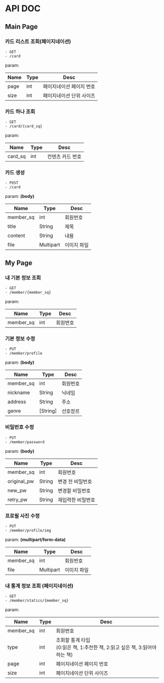 # API DOC

## Main Page
### 카드 리스트 조회(페이지네이션)
```
- GET
- /card
```
param:

| Name | Type  | Desc          |
|------|-------|---------------|
| page | int   | 페이지네이션 페이지 번호 |
| size | int   | 페이지네이션 단위 사이즈 |

### 카드 하나 조회
```
- GET
- /card/{card_sq}
```
param:

| Name    | Type  | Desc      |
|---------|-------|-----------|
| card_sq | int   | 컨텐츠 카드 번호 |

### 카드 생성
```
- POST
- /card
```
param: **(body)**

| Name      | Type      | Desc    |
|-----------|-----------|---------|
| member_sq | int       | 회원번호    |
| title     | String    | 제목      |
| content   | String    | 내용      |
| file      | Multipart | 이미지 파일  |

## My Page

### 내 기본 정보 조회
```
- GET
- /member/{member_sq}
```
param:

| Name      | Type | Desc |
|-----------|------|------|
| member_sq | int  | 회원번호 |

### 기본 정보 수정
```
- PUT
- /member/profile
```
param: **(body)**

| Name      | Type     | Desc |
|-----------|----------|------|
| member_sq | int      | 회원번호 |
| nickname  | String   | 닉네임  |
| address   | String   | 주소   |
| genre     | [String] | 선호장르 |

### 비밀번호 수정
```
- PUT
- /member/password
```
param: **(body)**

| Name        | Type     | Desc      |
|-------------|----------|-----------|
| member_sq   | int      | 회원번호      |
| original_pw | String   | 변경 전 비밀번호 |
| new_pw      | String   | 변경할 비밀번호  |
| retry_pw    | String   | 재입력한 비밀번호 |

### 프로필 사진 수정
```
- PUT
- /member/profile/img
```
param: **(multipart/form-data)**

| Name      | Type      | Desc   |
|-----------|-----------|--------|
| member_sq | int       | 회원번호   |
| file      | Multipart | 이미지 파일 |

### 내 통계 정보 조회 (페이지네이션)
```
- GET
- /member/statics/{member_sq}
```
param:

| Name      | Type | Desc                                                  |
|-----------|------|-------------------------------------------------------|
| member_sq | int  | 회원번호 |
| type      | int  | 조회할 통계 타입<br/>(0:읽은 책, 1:추천한 책, 2:읽고 싶은 책, 3:읽어야하는 책) |
| page | int   | 페이지네이션 페이지 번호 |
| size | int   | 페이지네이션 단위 사이즈 |


